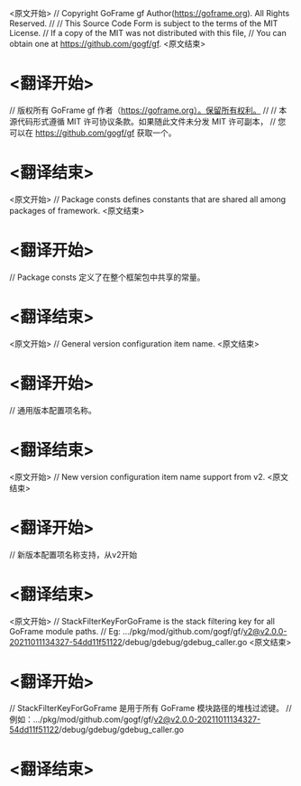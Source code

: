 
<原文开始>
// Copyright GoFrame gf Author(https://goframe.org). All Rights Reserved.
//
// This Source Code Form is subject to the terms of the MIT License.
// If a copy of the MIT was not distributed with this file,
// You can obtain one at https://github.com/gogf/gf.
<原文结束>

# <翻译开始>
// 版权所有 GoFrame gf 作者（https://goframe.org）。保留所有权利。
//
// 本源代码形式遵循 MIT 许可协议条款。如果随此文件未分发 MIT 许可副本，
// 您可以在 https://github.com/gogf/gf 获取一个。
# <翻译结束>


<原文开始>
// Package consts defines constants that are shared all among packages of framework.
<原文结束>

# <翻译开始>
// Package consts 定义了在整个框架包中共享的常量。
# <翻译结束>


<原文开始>
// General version configuration item name.
<原文结束>

# <翻译开始>
// 通用版本配置项名称。
# <翻译结束>


<原文开始>
// New version configuration item name support from v2.
<原文结束>

# <翻译开始>
// 新版本配置项名称支持，从v2开始
# <翻译结束>


<原文开始>
	// StackFilterKeyForGoFrame is the stack filtering key for all GoFrame module paths.
	// Eg: .../pkg/mod/github.com/gogf/gf/v2@v2.0.0-20211011134327-54dd11f51122/debug/gdebug/gdebug_caller.go
<原文结束>

# <翻译开始>
// StackFilterKeyForGoFrame 是用于所有 GoFrame 模块路径的堆栈过滤键。
// 例如：.../pkg/mod/github.com/gogf/gf/v2@v2.0.0-20211011134327-54dd11f51122/debug/gdebug/gdebug_caller.go
# <翻译结束>

